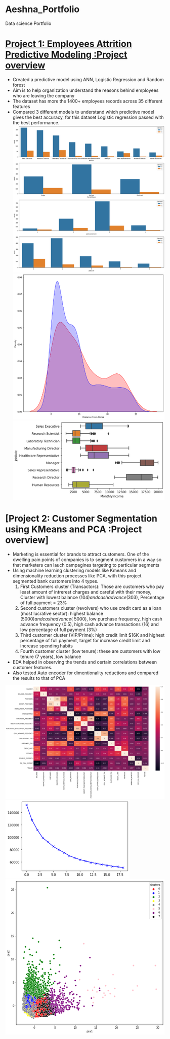 # Aeshna_Portfolio
Data science Portfolio

# [Project 1: Employees Attrition Predictive Modeling :Project overview](https://github.com/aeshna25/Employees-Attrition-Predictive-Modeling-)
- Created a predictive model using ANN, Logistic Regression and Random forest 
- Aim is to help organization understand the reasons behind employees who are leaving the company
- The dataset has more the 1400+ employees records across 35 different features
- Compared 3 different models to understand which predictive model gives the best accuracy, for this dataset Logistic regression passed with the best performance.
![](https://github.com/aeshna25/Aeshna_Portfolio/blob/main/images/hrcountplot.png)
![](https://github.com/aeshna25/Aeshna_Portfolio/blob/main/images/hrkde.png)
![](https://github.com/aeshna25/Aeshna_Portfolio/blob/main/images/hrboxplot.png)



# [Project 2: Customer Segmentation using KMeans and PCA :Project overview]
- Marketing is essential for brands to attract customers. One of the dwelling pain points of companies is to segment customers in a way so that marketers can lauch campagines targeting to particular segments
- Using machine learning clustering models like Kmeans and dimensionality reduction processes like PCA, with this project segmented bank customers into 4 types.
    1. First Customers cluster (Transactors): Those are customers who pay least amount of intrerest charges and careful with their money, Cluster with lowest balance ($104) and cash advance ($303), Percentage of full payment = 23%
    2. Second customers cluster (revolvers) who use credit card as a loan (most lucrative sector): highest balance ($5000) and cash advance (~$5000), low purchase frequency, high cash advance frequency (0.5), high cash advance transactions (16) and low percentage of full payment (3%)
    3. Third customer cluster (VIP/Prime): high credit limit $16K and highest percentage of full payment, target for increase credit limit and increase spending habits
    4. Fourth customer cluster (low tenure): these are customers with low tenure (7 years), low balance 
- EDA helped in observing the trends and certain correlations between customer features.
- Also tested Auto encoder for dimentionality reductions and compared the results to that of PCA

![](https://github.com/aeshna25/Aeshna_Portfolio/blob/main/images/MRheatmap.png)
![](https://github.com/aeshna25/Aeshna_Portfolio/blob/main/images/mrelbow.png)
![](https://github.com/aeshna25/Aeshna_Portfolio/blob/main/images/mrpca.png)

